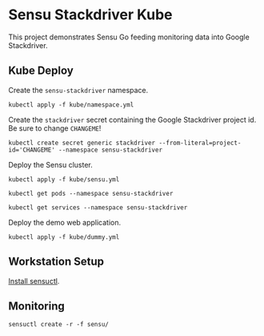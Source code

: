 # Sensu Stackdriver Kube

This project demonstrates Sensu Go feeding monitoring data into Google Stackdriver.

## Kube Deploy

Create the `sensu-stackdriver` namespace.

```
kubectl apply -f kube/namespace.yml
```

Create the `stackdriver` secret containing the Google Stackdriver project id. Be sure to change `CHANGEME`!

```
kubectl create secret generic stackdriver --from-literal=project-id='CHANGEME' --namespace sensu-stackdriver
```

Deploy the Sensu cluster.

```
kubectl apply -f kube/sensu.yml

kubectl get pods --namespace sensu-stackdriver

kubectl get services --namespace sensu-stackdriver
```

Deploy the demo web application.

```
kubectl apply -f kube/dummy.yml
```

## Workstation Setup

[Install sensuctl](https://docs.sensu.io/sensu-go/latest/installation/install-sensu/#install-sensuctl).

## Monitoring

```
sensuctl create -r -f sensu/
```
